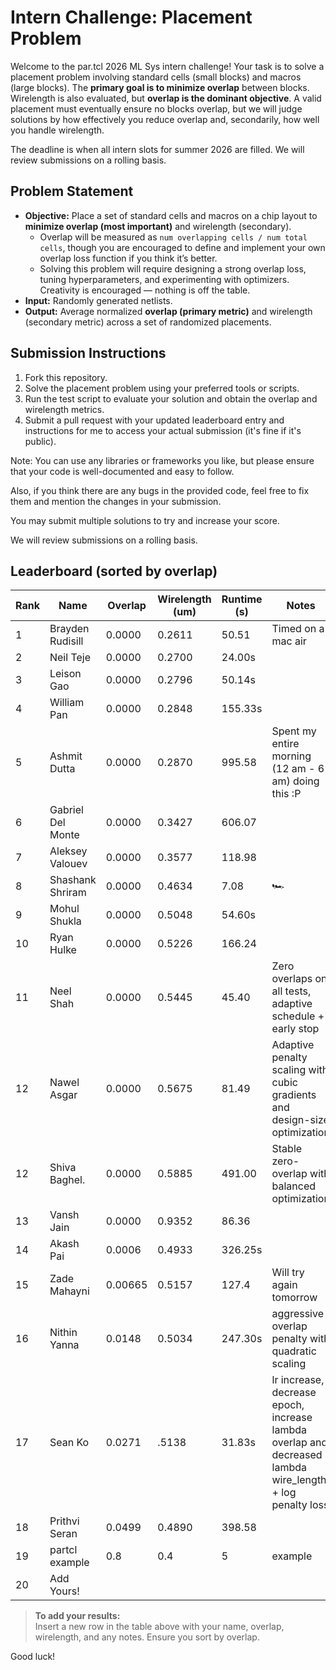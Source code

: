 # Intern Challenge: Placement Problem

Welcome to the par.tcl 2026 ML Sys intern challenge! Your task is to solve a placement problem involving standard cells (small blocks) and macros (large blocks). The **primary goal is to minimize overlap** between blocks. Wirelength is also evaluated, but **overlap is the dominant objective**. A valid placement must eventually ensure no blocks overlap, but we will judge solutions by how effectively you reduce overlap and, secondarily, how well you handle wirelength.

The deadline is when all intern slots for summer 2026 are filled. We will review submissions on a rolling basis.

## Problem Statement

- **Objective:** Place a set of standard cells and macros on a chip layout to **minimize overlap (most important)** and wirelength (secondary).  
  - Overlap will be measured as `num overlapping cells / num total cells`, though you are encouraged to define and implement your own overlap loss function if you think it’s better.  
  - Solving this problem will require designing a strong overlap loss, tuning hyperparameters, and experimenting with optimizers. Creativity is encouraged — nothing is off the table.  
- **Input:** Randomly generated netlists.  
- **Output:** Average normalized **overlap (primary metric)** and wirelength (secondary metric) across a set of randomized placements.  

## Submission Instructions

1. Fork this repository.  
2. Solve the placement problem using your preferred tools or scripts.  
3. Run the test script to evaluate your solution and obtain the overlap and wirelength metrics.  
4. Submit a pull request with your updated leaderboard entry and instructions for me to access your actual submission (it's fine if it's public).  

Note: You can use any libraries or frameworks you like, but please ensure that your code is well-documented and easy to follow.  

Also, if you think there are any bugs in the provided code, feel free to fix them and mention the changes in your submission.  

You may submit multiple solutions to try and increase your score.

We will review submissions on a rolling basis. 


## Leaderboard (sorted by overlap)

| Rank | Name            | Overlap     | Wirelength (um) | Runtime (s) | Notes                |
|------|-----------------|-------------|-----------------|-------------|----------------------|
| 1    | Brayden Rudisill  | 0.0000      | 0.2611          | 50.51       |  Timed on a mac air |
| 2    | Neil Teje         | 0.0000  | 0.2700          | 24.00s      |                                      |
| 3    | Leison Gao      | 0.0000      | 0.2796          | 50.14s      |                      |
| 4    | William Pan     | 0.0000      | 0.2848          | 155.33s     |                      |
| 5    | Ashmit Dutta    | 0.0000      | 0.2870          | 995.58      |  Spent my entire morning (12 am - 6 am) doing this :P       |
| 6    | Gabriel Del Monte  | 0.0000      | 0.3427          | 606.07      |                                                              |
| 7    | Aleksey  Valouev| 0.0000      | 0.3577          | 118.98      |                      |
| 8    | Shashank Shriram| 0.0000      | 0.4634          |   7.08      | 🏎️                    |         
| 9    | Mohul Shukla    | 0.0000      | 0.5048          | 54.60s      |                      |
| 10    | Ryan Hulke      | 0.0000      | 0.5226          | 166.24      |                      |
| 11    | Neel  Shah      | 0.0000      | 0.5445          | 45.40       |  Zero overlaps on all tests, adaptive schedule + early stop |
| 12   | Nawel Asgar    | 0.0000     | 0.5675          | 81.49      | Adaptive penalty scaling with cubic gradients and design-size optimization      |
| 12   | Shiva Baghel.     | 0.0000     | 0.5885          | 491.00      | Stable zero-overlap with balanced optimization      |
| 13   | Vansh Jain      | 0.0000      | 0.9352          | 86.36       |                      |
| 14    | Akash Pai       | 0.0006      | 0.4933          | 326.25s     |                      |
| 15    | Zade Mahayni     | 0.00665     | 0.5157          |  127.4     | Will try again tomorrow |
| 16    | Nithin Yanna    | 0.0148      | 0.5034          | 247.30s     | aggressive overlap penalty with quadratic scaling |
| 17    | Sean Ko         | 0.0271      |  .5138          | 31.83s      | lr increase, decrease epoch, increase lambda overlap and decreased lambda wire_length + log penalty loss |  
| 18    | Prithvi Seran   | 0.0499      | 0.4890          | 398.58      |                      |
| 19    | partcl example  | 0.8         | 0.4             | 5           | example              |
| 20    | Add Yours!      |             |                 |             |                      |

> **To add your results:**  
> Insert a new row in the table above with your name, overlap, wirelength, and any notes. Ensure you sort by overlap.

Good luck!
